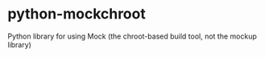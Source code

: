 # python-mockchroot
Python library for using Mock (the chroot-based build tool, not the mockup library)
